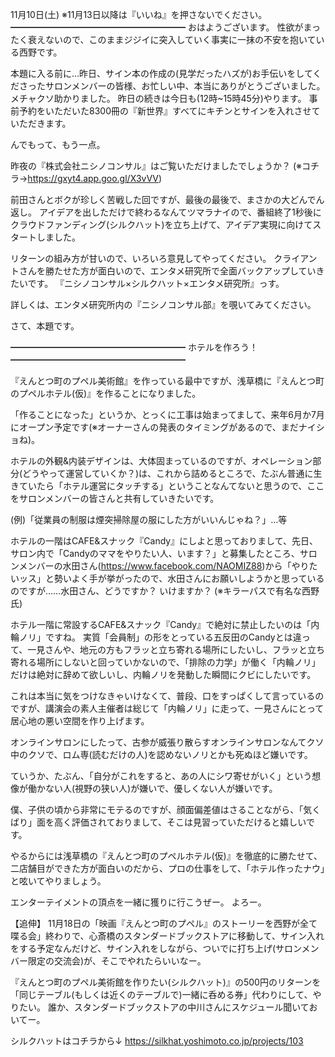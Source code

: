 11月10日(土) ※11月13日以降は『いいね』を押さないでください。
━━━━━━━━━━━━━━━━━━━━
おはようございます。
性欲がまったく衰えないので、このままジジイに突入していく事実に一抹の不安を抱いている西野です。

本題に入る前に…昨日、サイン本の作成の(見学だったハズが)お手伝いをしてくださったサロンメンバーの皆様、お忙しい中、本当にありがとうございました。
メチャクソ助かりました。
昨日の続きは今日も(12時~15時45分)やります。
事前予約をいただいた8300冊の『新世界』すべてにキチンとサインを入れさせていただきます。

んでもって、もう一点。

昨夜の『株式会社ニシノコンサル』はご覧いただけましたでしょうか？
(※コチラ→https://gxyt4.app.goo.gl/X3vVV)

前田さんとボクが珍しく苦戦した回ですが、最後の最後で、まさかの大どんでん返し。
アイデアを出しただけで終わるなんてツマラナイので、番組終了1秒後にクラウドファンディング(シルクハット)を立ち上げて、アイデア実現に向けてスタートしました。

リターンの組み方が甘いので、いろいろ意見してやってください。
クライアントさんを勝たせた方が面白いので、エンタメ研究所で全面バックアップしていきたいです。
『ニシノコンサル×シルクハット×エンタメ研究所』っす。

詳しくは、エンタメ研究所内の『ニシノコンサル部』を覗いてみてください。

さて、本題です。

━━━━━━━━━━━━━━━━━━━━
ホテルを作ろう！
━━━━━━━━━━━━━━━━━━━━

『えんとつ町のプペル美術館』を作っている最中ですが、浅草橋に『えんとつ町のプペルホテル(仮)』を作ることになりました。

「作ることになった」というか、とっくに工事は始まってまして、来年6月か7月にオープン予定です(※オーナーさんの発表のタイミングがあるので、まだナイショね)。

ホテルの外観&内装デザインは、大体固まっているのですが、オペレーション部分(どうやって運営していくか？)は、これから詰めるところで、たぶん普通に生きていたら「ホテル運営にタッチする」ということなんてないと思うので、ここをサロンメンバーの皆さんと共有していきたいです。

(例)「従業員の制服は煙突掃除屋の服にした方がいいんじゃね？」…等

ホテルの一階はCAFE&スナック『Candy』にしよと思っておりまして、先日、サロン内で「Candyのママをやりたい人、います？」と募集したところ、サロンメンバーの水田さん(https://www.facebook.com/NAOMIZ88)から「やりたいッス」と勢いよく手が挙がったので、水田さんにお願いしようかと思っているのですが……水田さん、どうですか？ いけますか？
(※キラーパスで有名な西野氏)

ホテル一階に常設するCAFE&スナック『Candy』で絶対に禁止したいのは「内輪ノリ」ですね。
実質「会員制」の形をとっている五反田のCandyとは違って、一見さんや、地元の方もフラッと立ち寄れる場所にしたいし、フラッと立ち寄れる場所にしないと回っていかないので、「排除の力学」が働く「内輪ノリ」だけは絶対に辞めて欲しいし、内輪ノリを発動した瞬間にクビにしたいです。

これは本当に気をつけなきゃいけなくて、普段、口をすっぱくして言っているのですが、講演会の素人主催者は総じて「内輪ノリ」に走って、一見さんにとって居心地の悪い空間を作り上げます。

オンラインサロンにしたって、古参が威張り散らすオンラインサロンなんてクソ中のクソで、ロム専(読むだけの人)を認めないノリとかも死ぬほど嫌いです。

ていうか、たぶん、「自分がこれをすると、あの人にシワ寄せがいく」という想像が働かない人(視野の狭い人)が嫌いで、優しくない人が嫌いです。

僕、子供の頃から非常にモテるのですが、顔面偏差値はさることながら、「気くばり」面を高く評価されておりまして、そこは見習っていただけると嬉しいです。

やるからには浅草橋の『えんとつ町のプペルホテル(仮)』を徹底的に勝たせて、二店舗目ができた方が面白いのだから、プロの仕事をして、「ホテル作ったナウ」と呟いてやりましょう。

エンターテイメントの頂点を一緒に獲りに行こうぜー。
よろー。

【追伸】
11月18日の「映画『えんとつ町のプペル』のストーリーを西野が全て喋る会」終わりで、心斎橋のスタンダードブックストアに移動して、サイン入れをする予定なんだけど、サイン入れをしながら、ついでに打ち上げ(サロンメンバー限定の交流会)が、そこでやれたらいいなー。

『えんとつ町のプペル美術館を作りたい(シルクハット)』の500円のリターンを「同じテーブル(もしくは近くのテーブルで)一緒に呑める券」代わりにして、やりたい。
誰か、スタンダードブックストアの中川さんにスケジュール聞いておいてー。

シルクハットはコチラから↓
https://silkhat.yoshimoto.co.jp/projects/103
